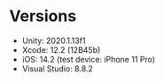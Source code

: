 # Versions
* Unity: 2020.1.13f1
* Xcode: 12.2 (12B45b)
* iOS: 14.2 (test device: iPhone 11 Pro)
* Visual Studio: 8.8.2